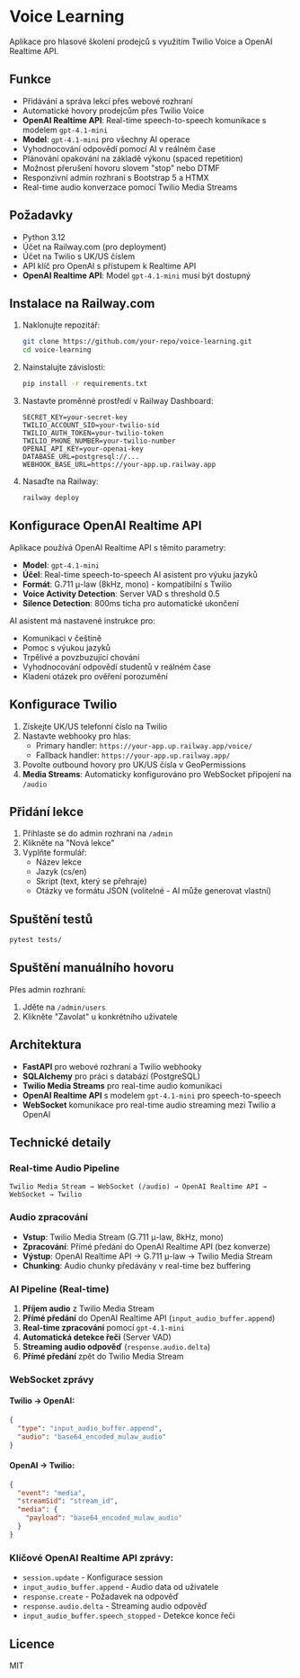 # Voice Learning

Aplikace pro hlasové školení prodejců s využitím Twilio Voice a OpenAI Realtime API.

## Funkce

* Přidávání a správa lekcí přes webové rozhraní
* Automatické hovory prodejcům přes Twilio Voice
* **OpenAI Realtime API**: Real-time speech-to-speech komunikace s modelem `gpt-4.1-mini`
* **Model**: `gpt-4.1-mini` pro všechny AI operace
* Vyhodnocování odpovědí pomocí AI v reálném čase
* Plánování opakování na základě výkonu (spaced repetition)
* Možnost přerušení hovoru slovem "stop" nebo DTMF
* Responzivní admin rozhraní s Bootstrap 5 a HTMX
* Real-time audio konverzace pomocí Twilio Media Streams

## Požadavky

* Python 3.12
* Účet na Railway.com (pro deployment)
* Účet na Twilio s UK/US číslem
* API klíč pro OpenAI s přístupem k Realtime API
* **OpenAI Realtime API**: Model `gpt-4.1-mini` musí být dostupný

## Instalace na Railway.com

1. Naklonujte repozitář:
   ```bash
   git clone https://github.com/your-repo/voice-learning.git
   cd voice-learning
   ```

2. Nainstalujte závislosti:
   ```bash
   pip install -r requirements.txt
   ```

3. Nastavte proměnné prostředí v Railway Dashboard:
   ```
   SECRET_KEY=your-secret-key
   TWILIO_ACCOUNT_SID=your-twilio-sid
   TWILIO_AUTH_TOKEN=your-twilio-token
   TWILIO_PHONE_NUMBER=your-twilio-number
   OPENAI_API_KEY=your-openai-key
   DATABASE_URL=postgresql://...
   WEBHOOK_BASE_URL=https://your-app.up.railway.app
   ```

4. Nasaďte na Railway:
   ```bash
   railway deploy
   ```

## Konfigurace OpenAI Realtime API

Aplikace používá OpenAI Realtime API s těmito parametry:
- **Model**: `gpt-4.1-mini`
- **Účel**: Real-time speech-to-speech AI asistent pro výuku jazyků
- **Formát**: G.711 μ-law (8kHz, mono) - kompatibilní s Twilio
- **Voice Activity Detection**: Server VAD s threshold 0.5
- **Silence Detection**: 800ms ticha pro automatické ukončení

AI asistent má nastavené instrukce pro:
- Komunikaci v češtině
- Pomoc s výukou jazyků
- Trpělivé a povzbuzující chování
- Vyhodnocování odpovědí studentů v reálném čase
- Kladení otázek pro ověření porozumění

## Konfigurace Twilio

1. Získejte UK/US telefonní číslo na Twilio
2. Nastavte webhooky pro hlas:
   * Primary handler: `https://your-app.up.railway.app/voice/`
   * Fallback handler: `https://your-app.up.railway.app/`
3. Povolte outbound hovory pro UK/US čísla v GeoPermissions
4. **Media Streams**: Automaticky konfigurováno pro WebSocket připojení na `/audio`

## Přidání lekce

1. Přihlaste se do admin rozhraní na `/admin`
2. Klikněte na "Nová lekce"
3. Vyplňte formulář:
   * Název lekce
   * Jazyk (cs/en)
   * Skript (text, který se přehraje)
   * Otázky ve formátu JSON (volitelné - AI může generovat vlastní)

## Spuštění testů

```bash
pytest tests/
```

## Spuštění manuálního hovoru

Přes admin rozhraní:
1. Jděte na `/admin/users`
2. Klikněte "Zavolat" u konkrétního uživatele

## Architektura

* **FastAPI** pro webové rozhraní a Twilio webhooky
* **SQLAlchemy** pro práci s databází (PostgreSQL)
* **Twilio Media Streams** pro real-time audio komunikaci
* **OpenAI Realtime API** s modelem `gpt-4.1-mini` pro speech-to-speech
* **WebSocket** komunikace pro real-time audio streaming mezi Twilio a OpenAI

## Technické detaily

### Real-time Audio Pipeline
```
Twilio Media Stream → WebSocket (/audio) → OpenAI Realtime API → WebSocket → Twilio
```

### Audio zpracování
- **Vstup**: Twilio Media Stream (G.711 μ-law, 8kHz, mono)
- **Zpracování**: Přímé předání do OpenAI Realtime API (bez konverze)
- **Výstup**: OpenAI Realtime API → G.711 μ-law → Twilio Media Stream
- **Chunking**: Audio chunky předávány v real-time bez buffering

### AI Pipeline (Real-time)
1. **Příjem audio** z Twilio Media Stream
2. **Přímé předání** do OpenAI Realtime API (`input_audio_buffer.append`)
3. **Real-time zpracování** pomocí `gpt-4.1-mini`
4. **Automatická detekce řeči** (Server VAD)
5. **Streaming audio odpověď** (`response.audio.delta`)
6. **Přímé předání** zpět do Twilio Media Stream

### WebSocket zprávy

#### Twilio → OpenAI:
```json
{
  "type": "input_audio_buffer.append",
  "audio": "base64_encoded_mulaw_audio"
}
```

#### OpenAI → Twilio:
```json
{
  "event": "media",
  "streamSid": "stream_id",
  "media": {
    "payload": "base64_encoded_mulaw_audio"
  }
}
```

### Klíčové OpenAI Realtime API zprávy:
- `session.update` - Konfigurace session
- `input_audio_buffer.append` - Audio data od uživatele
- `response.create` - Požadavek na odpověď
- `response.audio.delta` - Streaming audio odpověď
- `input_audio_buffer.speech_stopped` - Detekce konce řeči

## Licence

MIT 